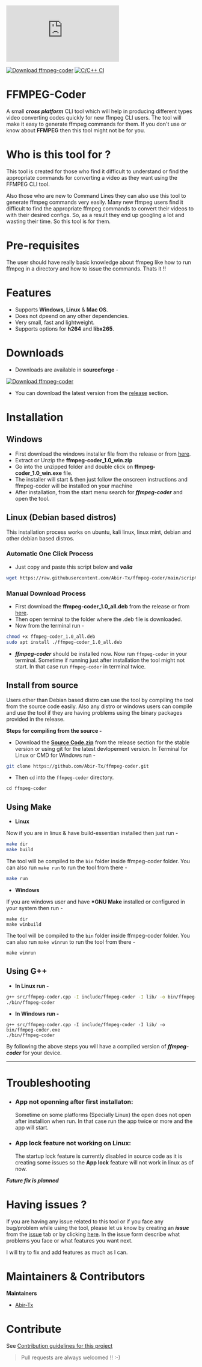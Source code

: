 [![Download ffmpeg-coder](https://sourceforge.net/sflogo.php?type=11&group_id=3333544)](https://sourceforge.net/p/ffmpeg-coder/)

[![Download ffmpeg-coder](https://img.shields.io/sourceforge/dt/ffmpeg-coder.svg)](https://sourceforge.net/projects/ffmpeg-coder/files/latest/download) [![C/C++ CI](https://github.com/Abir-Tx/ffmpeg-coder/actions/workflows/c-cpp.yml/badge.svg)](https://github.com/Abir-Tx/ffmpeg-coder/actions/workflows/c-cpp.yml)

# FFMPEG-Coder

A small **_cross platform_** CLI tool which will help in producing different types video converting codes quickly for new ffmpeg CLI users. The tool will make it easy to generate ffmpeg commands for them. If you don't use or know about **FFMPEG** then this tool might not be for you.

# Who is this tool for ?

This tool is created for those who find it difficult to understand or find the appropriate commands for converting a video as they want using the FFMPEG CLI tool.

Also those who are new to Command Lines they can also use this tool to generate ffmpeg commands very easily. Many new ffmpeg users find it difficult to find the appropriate ffmpeg commands to convert their videos to with their desired configs. So, as a result they end up googling a lot and wasting their time. So this tool is for them.

# Pre-requisites

The user should have really basic knowledge about ffmpeg like how to run ffmpeg in a directory and how to issue the commands. Thats it !!

# Features

- Supports **Windows, Linux** & **Mac OS**.
- Does not dpeend on any other dependencies.
- Very small, fast and lightweight.
- Supports options for **h264** and **libx265**.

# Downloads

- Downloads are available in **sourceforge** -

[![Download ffmpeg-coder](https://a.fsdn.com/con/app/sf-download-button)](https://sourceforge.net/projects/ffmpeg-coder/files/latest/download)

- You can download the latest version from the [release](https://github.com/Abir-Tx/ffmpeg-coder/releases/latest) section.

# Installation

## Windows

- First download the windows installer file from the release or from [here](https://github.com/Abir-Tx/ffmpeg-coder/releases/download/v1.0/ffmpeg-coder_1.0_win.zip).
- Extract or Unzip the **ffmpeg-coder_1.0_win.zip**
- Go into the unzipped folder and double click on **ffmpeg-coder_1.0_win.exe** file.
- The installer will start & then just follow the onscreen instructions and ffmpeg-coder will be installed on your machine
- After installation, from the start menu search for **_ffmpeg-coder_** and open the tool.

## Linux (Debian based distros)

This installation process works on ubuntu, kali linux, linux mint, debian and other debian based distros.

### Automatic One Click Process

- Just copy and paste this script below and **_voila_**

```bash
wget https://raw.githubusercontent.com/Abir-Tx/ffmpeg-coder/main/scripts/debian_install.sh && chmod +x debian_install.sh &&./debian_install.sh
```

### Manual Download Process

- First download the **ffmpeg-coder_1.0_all.deb** from the release or from [here](https://github.com/Abir-Tx/ffmpeg-coder/releases/download/v1.0/ffmpeg-coder_1.0_all.deb).
- Then open terminal to the folder where the .deb file is downloaded.
- Now from the terminal run -

```bash
chmod +x ffmpeg-coder_1.0_all.deb
sudo apt install ./ffmpeg-coder_1.0_all.deb
```

- **_ffmpeg-coder_** should be installed now. Now run `ffmpeg-coder` in your terminal. Sometime if running just after installation the tool might not start. In that case run `ffmpeg-coder` in terminal twice.

## Install from source

Users other than Debian based distro can use the tool by compiling the tool from the source code easily. Also any distro or windows users can compile and use the tool if they are having problems using the binary packages provided in the release.

**Steps for compiling from the source -**

- Download the [**Source Code.zip**](https://github.com/Abir-Tx/ffmpeg-coder/archive/v1.0.zip) from the release section for the stable version or using git for the latest devlopement version. In Terminal for Linux or CMD for Windows run -

```bash
git clone https://github.com/Abir-Tx/ffmpeg-coder.git
```

- Then `cd` into the `ffmpeg-coder` directory.

```bahs
cd ffmpeg-coder
```

## Using Make

- **Linux**

Now if you are in linux & have build-essentian installed then just run -

```bash
make dir
make build
```

The tool will be compiled to the `bin` folder inside ffmpeg-coder folder. You can also run `make run` to run the tool from there -

```bash
make run
```

- **Windows**

If you are windows user and have **\*GNU Make** installed or configured in your system then run -

```batch
make dir
make winbuild
```

The tool will be compiled to the `bin` folder inside ffmpeg-coder folder. You can also run `make winrun` to run the tool from there -

```batch
make winrun
```

## Using G++

- **In Linux run -**

```bash
g++ src/ffmpeg-coder.cpp -I include/ffmpeg-coder -I lib/ -o bin/ffmpeg-coder
./bin/ffmpeg-coder
```

- **In Windows run -**

```batch
g++ src/ffmpeg-coder.cpp -I include/ffmpeg-coder -I lib/ -o bin/ffmpeg-coder.exe
./bin/ffmpeg-coder
```

By following the above steps you will have a compiled version of **_ffmpeg-coder_** for your device.

---

# Troubleshooting

- ### **App not openning after first installaton**:

  Sometime on some platforms (Specially Linux) the open does not open after installion when run. In that case run the app twice or more and the app will start.

- ### **App lock feature not working on Linux**:
  The startup lock feature is currently disabled in source code as it is creating some issues so the **App lock** feature will not work in linux as of now.

**_Future fix is planned_**

# Having issues ?

If you are having any issue related to this tool or if you face any bug/problem while using the tool, please let us know by creating an **_issue_** from the [issue](https://github.com/Abir-Tx/ffmpeg-coder/issues) tab or by clicking [here](https://github.com/Abir-Tx/ffmpeg-coder/issues/new/choose). In the issue form describe what problems you face or what features you want next.

I will try to fix and add features as much as I can.

# Maintainers & Contributors

**Maintainers**

- [Abir-Tx](https://www.github.com/abir-tx)

# Contribute

See [Contribution guidelines for this project](/docs/CONTRIBUTING.md)

> Pull requests are always welcomed !! :-)
